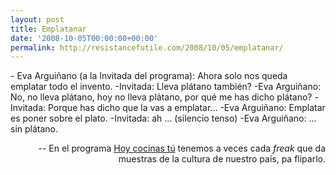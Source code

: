 ```yaml
---
layout: post
title: Emplatanar
date: '2008-10-05T00:00:00+00:00'
permalink: http://resistancefutile.com/2008/10/05/emplatanar/
---
```

<p class="frase">- Eva Arguiñano (a la Invitada del programa): Ahora solo nos queda emplatar todo el invento.
-Invitada: Lleva plátano también?
-Eva Arguiñano: No, no lleva plátano, hoy no lleva plátano, por qué me has dicho plátano? 
-Invitada: Porque has dicho que la vas a emplatar...
-Eva Arguiñano: Emplatar es poner sobre el plato.
-Invitada: ah ... 
(silencio tenso)
-Eva Arguiñano: ... sin plátano. 
</p>
<p align="right">-- En el programa <a href="http://www.hoycocinastu.com">Hoy cocinas tú</a> tenemos a veces cada <em>freak</em> que da muestras de la cultura de nuestro país, pa fliparlo.  </p>
